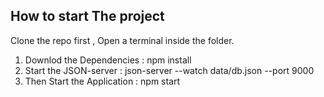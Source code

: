 ## How to start The project
Clone the repo first , Open a terminal inside the folder.

1. Downlod the Dependencies : npm install
2. Start the JSON-server : json-server --watch data/db.json --port 9000
3. Then Start the Application : npm start
